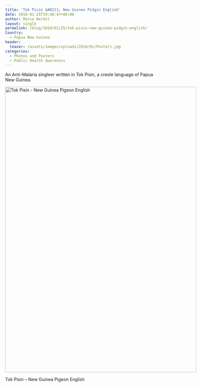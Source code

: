 ```yaml
---
title: 'Tok Pisin &#8211; New Guinea Pidgin English'
date: 2010-01-25T19:40:47+00:00
author: Marco Herbst
layout: single
permalink: /blog/2010/01/25/tok-pisin-new-guinea-pidgin-english/
Country:
  - Papua New Guinea
header:
  teaser: /assets/images/uploads/2010/01/Poster1.jpg
categories:
  - Photos and Posters
  - Public Health Awareness
---
```

An Anti-Malaria singleer written in Tok Pisin, a creole language of Papua New Guinea.

<div id="attachment_67" style="width: 625px" class="wp-caption alignnone">
  <a href="{{ base }}/assets/images/uploads/2010/01/Tok-Pisin.gif.png"><img class="size-full wp-image-67" title="Tok Pisin.gif" alt="Tok Pisin - New Guinea Pigeon English" src="{{ base }}/assets/images/uploads/2010/01/Tok-Pisin.gif.png" width="615" height="921" /></a>
  
  <p class="wp-caption-text">
    Tok Pisin &#8211; New Guinea Pigeon English
  </p>
</div>